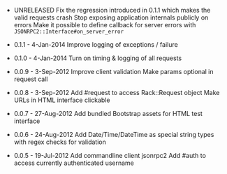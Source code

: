 * UNRELEASED
  Fix the regression introduced in 0.1.1 which makes the valid requests crash
  Stop exposing application internals publicly on errors
  Make it possible to define callback for server errors with `JSONRPC2::Interface#on_server_error`

* 0.1.1 - 4-Jan-2014
  Improve logging of exceptions / failure

* 0.1.0 - 4-Jan-2014
  Turn on timing & logging of all requests

* 0.0.9 - 3-Sep-2012
  Improve client validation
  Make params optional in request call

* 0.0.8 - 3-Sep-2012
  Add #request to access Rack::Request object
  Make URLs in HTML interface clickable

* 0.0.7 - 27-Aug-2012
  Add bundled Bootstrap assets for HTML test interface

* 0.0.6 - 24-Aug-2012
  Add Date/Time/DateTime as special string types with regex checks for validation

* 0.0.5 - 19-Jul-2012
  Add commandline client jsonrpc2
  Add #auth to access currently authenticated username
